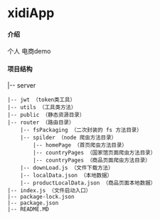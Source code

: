 # xidiApp

#### 介绍

个人 电商demo

#### 项目结构

|-- server

	|-- jwt （token类工具）
	|-- utils （工具类方法）
	|-- public （静态资源目录）
	|-- router （路由目录）
		|-- fsPackaging （二次封装的 fs 方法目录）
		|-- spilder （node 爬虫方法目录）
			|-- homePage （首页爬虫方法目录）
			|-- countryPages （国家馆页面爬虫方法目录）
			|-- countryPages （商品页面爬虫方法目录）
		|-- downLoad.js （文件下载方法）
		|-- localData.json （本地数据）
		|-- productLocalData.json （商品页面本地数据）
	|-- index.js （文件启动入口）
	|-- package-lock.json
	|-- package.json
	|-- README.MD
